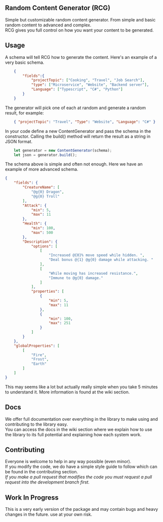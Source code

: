 ## Random Content Generator (RCG)
Simple but customizable random content generator. From simple and basic random content to advanced and complex.  
RCG gives you full control on how you want your content to be generated.

## Usage
A schema will tell RCG how to generate the content. Here's an example of a very basic schema.

```json
    {
        "fields":{
            "projectTopic": ["Cooking", "Travel", "Job Search"],
            "type": ["Microservice", "Website", "Backend server"],
            "Language": ["Typescript", "C#", "Python"]
        }
    }
```
The generator will pick one of each at random and generate a random result, for example:
```json
    { "projectTopic": "Travel", "Type": "Website", "Language": "C#" }
```

In your code define a new ContentGenerator and pass the schema in the constructor. 
Calling the build() method will return the result as a string in JSON format.
```javascript
    let generator = new ContentGenerator(schema);
    let json = generator.build();
```

The schema above is simple and often not enough. Here we have an example of more advanced schema.

```json
{
	"fields": {
		"CreatureName": [
			"@g{0} Dragon",
			"@g{0} Troll"
		],
		"Attack": {
			"min": 5,
			"max": 11
		},
		"Health": {
			"min": 100,
			"max": 500
		},
		"Description": {
			"options": [
				[
					"Increased @{0}% move speed while hidden. ",
					"Deal bonus @{1} @g{0} damage while attacking. "
				],
				[
					"While moving has increased resistance.",
					"Immune to @g{0} damage."
				]
			],
			"properties": [
				{
					"min": 5,
					"max": 11
				},
				{
					"min": 100,
					"max": 251
				}
			]
		}
	},
	"globalProperties": [
		[
			"Fire",
			"Frost",
			"Earth"
		]
	]
}
```

This may seems like a lot but actually really simple when you take 5 minutes to understand it. More information is found at the wiki section.

## Docs
We offer full documentation over everything in the library to make using and contributing to the library easy.  
You can access the docs in the wiki section where we explain how to use the library to its full potential and explaining how each system work.

## Contributing
Everyone is welcome to help in any way possible (even minor).  
If you modify the code, we do have a simple style guide to follow which can be found in the contributing section.  
*If you make a pull request that modifies the code you must request a pull request into the development branch first.*

## Work In Progress
This is a very early version of the package and may contain bugs and heavy changes in the future. use at your own risk.
